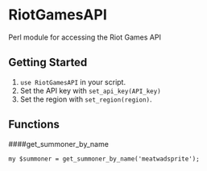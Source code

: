 RiotGamesAPI
============

Perl module for accessing the Riot Games API

## Getting Started

1. `use RiotGamesAPI` in your script.
2. Set the API key with `set_api_key(API_key)`
3. Set the region with `set_region(region)`.

## Functions

####get_summoner_by_name
```
my $summoner = get_summoner_by_name('meatwadsprite');
```
